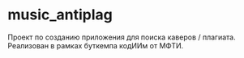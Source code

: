 # music_antiplag
Проект по созданию приложения для поиска каверов / плагиата. Реализован в рамках буткемпа кодИИм от МФТИ. 
